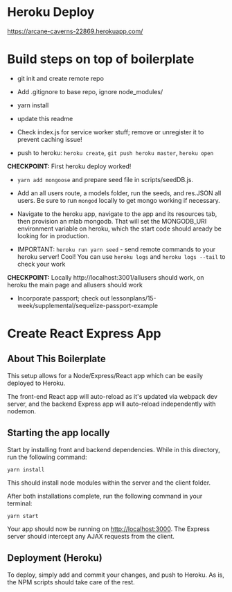 # Heroku Deploy

https://arcane-caverns-22869.herokuapp.com/

# Build steps on top of boilerplate

* git init and create remote repo

* Add .gitignore to base repo, ignore node_modules/

* yarn install

* update this readme

* Check index.js for service worker stuff; remove or unregister it to prevent caching issue!

* push to heroku: `heroku create`, `git push heroku master`, `heroku open`

**CHECKPOINT:** First heroku deploy worked!

* `yarn add mongoose` and prepare seed file in scripts/seedDB.js.

* Add an all users route, a models folder, run the seeds, and res.JSON all users. Be sure to run `mongod` locally to get mongo working if necessary.

* Navigate to the heroku app, navigate to the app and its resources tab, then provision an mlab mongodb. That will set the MONGODB_URI environment variable on heroku, which the start code should aready be looking for in production.

* IMPORTANT: `heroku run yarn seed` - send remote commands to your heroku server! Cool! You can use `heroku logs` and `heroku logs --tail` to check your work

**CHECKPOINT:** Locally http://localhost:3001/allusers should work, on heroku the main page and allusers should work

* Incorporate passport; check out lessonplans/15-week/supplemental/sequelize-passport-example






# Create React Express App

## About This Boilerplate

This setup allows for a Node/Express/React app which can be easily deployed to Heroku.

The front-end React app will auto-reload as it's updated via webpack dev server, and the backend Express app will auto-reload independently with nodemon.

## Starting the app locally

Start by installing front and backend dependencies. While in this directory, run the following command:

```
yarn install
```

This should install node modules within the server and the client folder.

After both installations complete, run the following command in your terminal:

```
yarn start
```

Your app should now be running on <http://localhost:3000>. The Express server should intercept any AJAX requests from the client.

## Deployment (Heroku)

To deploy, simply add and commit your changes, and push to Heroku. As is, the NPM scripts should take care of the rest.
